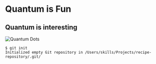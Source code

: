 # Quantum is Fun
## Quantum is interesting

![Quantum Dots](https://github.com/user-attachments/assets/299e07bc-67cc-4973-86fd-e36da8fa0c05)

```
$ git init
Initialized empty Git repository in /Users/skills/Projects/recipe-repository/.git/
```
